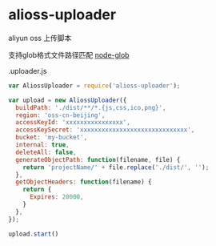 # alioss-uploader

aliyun oss 上传脚本

支持glob格式文件路径匹配 [node-glob](https://github.com/isaacs/node-glob)

.uploader.js
```js
var AliossUploader = require('alioss-uploader');

var upload = new AliossUploader({
  buildPath: './dist/**/*.{js,css,ico,png}',
  region: 'oss-cn-beijing',
  accessKeyId: 'xxxxxxxxxxxxxxxx',
  accessKeySecret: 'xxxxxxxxxxxxxxxxxxxxxxxxxxxxxx',
  bucket: 'my-bucket',
  internal: true,
  deleteAll: false,
  generateObjectPath: function(filename, file) {
    return 'projectName/' + file.replace('./dist/', '');
  },
  getObjectHeaders: function(filename) {
    return {
      Expires: 20000,
    }
  },
});

upload.start()
```
